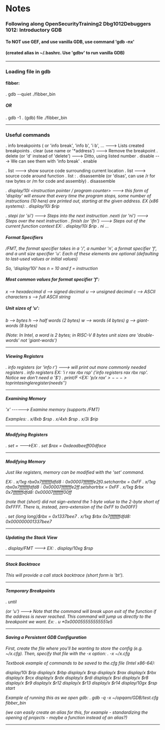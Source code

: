 # Notes

### Following along OpenSecurityTraining2 Dbg1012Debuggers 1012: Introductory GDB


#### To NOT use GEF, and use vanilla GDB, use command 'gdb -nx'
#### (created alias in ~/.bashrc. Use 'gdbv' to run vanilla GDB)

---

### Loading file in gdb

#### fibber:
. gdb --quiet ./fibber_bin

##### OR
. gdb -1
. (gdb) file ./fibber_bin

---

### Useful commands

. info breakpoints ( or 'info break', 'info b', 'i b', ...  ---> Lists created breakpoints
. clear <adress> (use name or '*address')                   ---> Remove the breakpoint
. delete <breakpoint number>  (or 'd' instead of 'delete')  ---> Ditto, using listed number
. disable <breakpoint number>                               ---> We can see them with 'info break'
. enable <breakpoint number>

. list                                                      ---> show source code surrounding current location
. list <function name>                                      ---> source code around function
. list <source file name>:<line number>
. disassemble (or 'disas', can use /r for raw bytes or /m for code and assembly)
. disassemble <address or symbol name>
. display/10i <instruction pointer / program counter>       ---> this form of 'display' will ensure that every time the program stops, some number of instructions (10 here) are printed out, starting at the given address. EX (x86 systems):
. display/10i $rip

. stepi (or 'si')                                           ---> Steps into the next instruction
.nexti (or 'ni')                                            ---> Steps over the next instruction
. finish (or 'ifn')                                         ---> Steps out of the current function context EX:
. display/10i $rip
. ni
...

#### Format Specifiers
/FMT, the format specifier takes in a '/', a number 'n', a format specifier 'f', and a unit size specifier 'u'. Each of these elements are optional (defaulting to last-used values or initial values)

So, 'display/10i' has n = 10 and f = instruction

##### Most common values for format specifier 'f':

*x* --> hexadecimal
*d* --> signed decimal
*u* --> unsigned decimal
*c* --> ASCII characters
*s* --> full ASCII string

##### Unit sizes of 'u':

*b* --> bytes
*h* --> half words (2 bytes)
*w* --> words (4 bytes)
*g* --> giant-words (8 bytes)

(Note: In Intel, a word is 2 bytes; in RISC-V 8 bytes unit sizes are 'double-words' not 'giant-words')

---

#### Viewing Registers

. info registers (or 'info r')                              ---> will print out more commonly needed registers
. info registers <specific register>
EX: 'i r rax rbx rsp' ('info registers rax rbx rsp'. Notice we don't need a '$')
. print/F <EX: 'p/x $rax'>                                  ---> to print a single register (needs '$')

---

#### Examining Memory

'x' ------> Examine memory (supports /FMT)

Examples:
. x/8xb $rsp
. x/4xh $rsp
. x/3i $rip

---

#### Modifying Registers

. set <register> = <value>                                  --->EX: 
. set $rax = 0xdeadbeeff00dface

---

#### Modifying Memory

Just like registers, memory can be modified with the 'set' command.

EX:
. x/1xg $rbx
0x7fffffffdfd8:	0x00007fffffffe2f0
. set {char}$rbx = 0xFF
. x/1xg $rbx
0x7fffffffdfd8:	0x00007fffffffe2ff
. set {short}$rbx = 0xFF
. x/1xg $rbx
0x7fffffffdfd8:	0x00007fffffff00ff

(note that {short} did not sign-extend the 1-byte value to the 2-byte short of 0xFFFF. There is, instead, zero-extension of the 0xFF to 0x00FF)

. set {long long}$rbx = 0x1337bee7
. x/1xg $rbx
0x7fffffffdfd8:	0x000000001337bee7

---

#### Updating the Stack View

. display/FMT <register>                                    ---> EX:
. display/10xg $rsp

---

#### Stack Backtrace

This will provide a call stack backtrace (short form is 'bt').

---

#### Temporary Breakpoints

. until <address> (or 'u')                                  ---> Note that the command will break upon exit of the function if the address is never reached. This command will jump us directly to the breakpoint we want. Ex:
. u *0x000055555555551e5

---

#### Saving a Persistent GDB Configuration

First, create the file where you'll be wanting to store the config (e.g. ~/x.cfg). Then, specify that file with the -x option:
. -x ~/x.cfg

Textbook example of commands to be saved to the.cfg file (Intel x86-64):

display/10i $rip
display/x $rbp
display/x $rsp
display/x $rax
display/x $rbx
display/x $rcx
display/x $rdx
display/x $rdi
display/x $rsi
display/x $r8
display/x $r9
display/x $r12
display/x $r13
display/x $r14
display/10gx $rsp
start

Example of running this as we open gdb:
. gdb -q -x ~/opqam/GDB/test.cfg fibber_bin 

(we can easily create an alias for this, for example - standardizing the opening of projects - maybe a function instead of an alias?)

---


